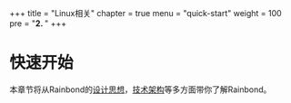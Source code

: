 +++
title = "Linux相关"
chapter = true
menu = "quick-start"
weight = 100
pre = "<b>2. </b>"
+++

# 快速开始

本章节将从Rainbond的[设计思想](/architecture/design-concept/)，[技术架构](/architecture/architecture/)等多方面带你了解Rainbond。
